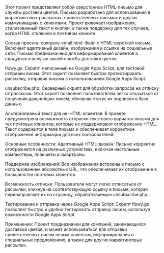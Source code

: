 Этот проект представляет собой сверстанное HTML-письмо для службы доставки цветов. Письмо разработано для использования в маркетинговых рассылках, приветственных письмах и других коммуникациях с клиентами. Проект включает изображения, стилизованный текст и кнопки, а также поддержку для тех случаев, когда HTML отключен в почтовом клиенте.

Состав проекта:
company-email.html: Файл с HTML-версткой письма. Включает адаптивный дизайн, изображения и ссылки на социальные сети. Письмо предназначено для информирования клиентов о продуктах и услугах вашей службы доставки цветов.

flowy.gs: Скрипт, написанный на Google Apps Script, для тестовой отправки писем. Этот скрипт позволяет быстро протестировать рассылку, отправив письма с использованием Google Apps Script.

unsubscribe.php: Серверный скрипт для обработки запросов на отписку от рассылки. Этот скрипт позволяет пользователям легко отказаться от получения дальнейших писем, обновляя статус их подписки в базе данных.

Альтернативный текст для не-HTML клиентов: В проекте предусмотрена возможность отправки текстового варианта письма для тех почтовых клиентов, которые не поддерживают отображение HTML. Текст содержится в теле письма и обеспечивает корректное отображение информации для всех пользователей.

Основные особенности:
Адаптивный HTML-дизайн: Письмо корректно отображается на различных устройствах, включая настольные компьютеры, планшеты и смартфоны.

Поддержка изображений: Все изображения встроены в письмо с использованием абсолютных URL, что обеспечивает их отображение в большинстве почтовых клиентов.

Возможность отписки: Пользователи могут легко отписаться от рассылки, кликнув на соответствующую ссылку в письме, которая перенаправляет их на страницу, обрабатываемую unsubscribe.php.

Тестирование и отправка через Google Apps Script: Скрипт flowy.gs позволяет быстро и удобно тестировать отправку писем, используя возможности Google Apps Script.

Применение:
Проект предназначен для компаний, занимающихся доставкой цветов, и может использоваться для отправки приветственных писем новым клиентам, информирования о специальных предложениях, а также для других маркетинговых рассылок.

